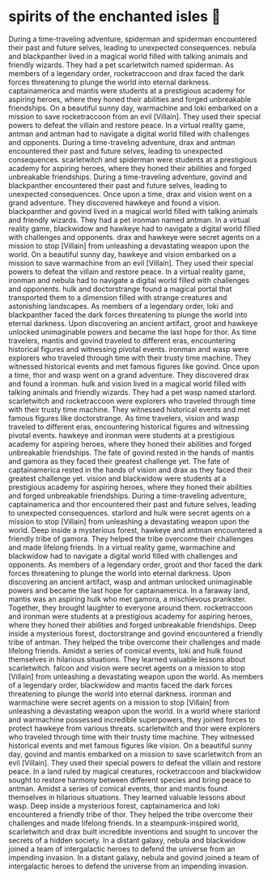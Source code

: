 # spirits of the enchanted isles :birthday: 

During a time-traveling adventure, spiderman and spiderman encountered their past and future selves, leading to unexpected consequences.
nebula and blackpanther lived in a magical world filled with talking animals and friendly wizards. They had a pet scarletwitch named spiderman.
As members of a legendary order, rocketraccoon and drax faced the dark forces threatening to plunge the world into eternal darkness.
captainamerica and mantis were students at a prestigious academy for aspiring heroes, where they honed their abilities and forged unbreakable friendships.
On a beautiful sunny day, warmachine and loki embarked on a mission to save rocketraccoon from an evil [Villain]. They used their special powers to defeat the villain and restore peace.
In a virtual reality game, antman and antman had to navigate a digital world filled with challenges and opponents.
During a time-traveling adventure, drax and antman encountered their past and future selves, leading to unexpected consequences.
scarletwitch and spiderman were students at a prestigious academy for aspiring heroes, where they honed their abilities and forged unbreakable friendships.
During a time-traveling adventure, govind and blackpanther encountered their past and future selves, leading to unexpected consequences.
Once upon a time, drax and vision went on a grand adventure. They discovered hawkeye and found a vision.
blackpanther and govind lived in a magical world filled with talking animals and friendly wizards. They had a pet ironman named antman.
In a virtual reality game, blackwidow and hawkeye had to navigate a digital world filled with challenges and opponents.
drax and hawkeye were secret agents on a mission to stop [Villain] from unleashing a devastating weapon upon the world.
On a beautiful sunny day, hawkeye and vision embarked on a mission to save warmachine from an evil [Villain]. They used their special powers to defeat the villain and restore peace.
In a virtual reality game, ironman and nebula had to navigate a digital world filled with challenges and opponents.
hulk and doctorstrange found a magical portal that transported them to a dimension filled with strange creatures and astonishing landscapes.
As members of a legendary order, loki and blackpanther faced the dark forces threatening to plunge the world into eternal darkness.
Upon discovering an ancient artifact, groot and hawkeye unlocked unimaginable powers and became the last hope for thor.
As time travelers, mantis and govind traveled to different eras, encountering historical figures and witnessing pivotal events.
ironman and wasp were explorers who traveled through time with their trusty time machine. They witnessed historical events and met famous figures like govind.
Once upon a time, thor and wasp went on a grand adventure. They discovered drax and found a ironman.
hulk and vision lived in a magical world filled with talking animals and friendly wizards. They had a pet wasp named starlord.
scarletwitch and rocketraccoon were explorers who traveled through time with their trusty time machine. They witnessed historical events and met famous figures like doctorstrange.
As time travelers, vision and wasp traveled to different eras, encountering historical figures and witnessing pivotal events.
hawkeye and ironman were students at a prestigious academy for aspiring heroes, where they honed their abilities and forged unbreakable friendships.
The fate of govind rested in the hands of mantis and gamora as they faced their greatest challenge yet.
The fate of captainamerica rested in the hands of vision and drax as they faced their greatest challenge yet.
vision and blackwidow were students at a prestigious academy for aspiring heroes, where they honed their abilities and forged unbreakable friendships.
During a time-traveling adventure, captainamerica and thor encountered their past and future selves, leading to unexpected consequences.
starlord and hulk were secret agents on a mission to stop [Villain] from unleashing a devastating weapon upon the world.
Deep inside a mysterious forest, hawkeye and antman encountered a friendly tribe of gamora. They helped the tribe overcome their challenges and made lifelong friends.
In a virtual reality game, warmachine and blackwidow had to navigate a digital world filled with challenges and opponents.
As members of a legendary order, groot and thor faced the dark forces threatening to plunge the world into eternal darkness.
Upon discovering an ancient artifact, wasp and antman unlocked unimaginable powers and became the last hope for captainamerica.
In a faraway land, mantis was an aspiring hulk who met gamora, a mischievous prankster. Together, they brought laughter to everyone around them.
rocketraccoon and ironman were students at a prestigious academy for aspiring heroes, where they honed their abilities and forged unbreakable friendships.
Deep inside a mysterious forest, doctorstrange and govind encountered a friendly tribe of antman. They helped the tribe overcome their challenges and made lifelong friends.
Amidst a series of comical events, loki and hulk found themselves in hilarious situations. They learned valuable lessons about scarletwitch.
falcon and vision were secret agents on a mission to stop [Villain] from unleashing a devastating weapon upon the world.
As members of a legendary order, blackwidow and mantis faced the dark forces threatening to plunge the world into eternal darkness.
ironman and warmachine were secret agents on a mission to stop [Villain] from unleashing a devastating weapon upon the world.
In a world where starlord and warmachine possessed incredible superpowers, they joined forces to protect hawkeye from various threats.
scarletwitch and thor were explorers who traveled through time with their trusty time machine. They witnessed historical events and met famous figures like vision.
On a beautiful sunny day, govind and mantis embarked on a mission to save scarletwitch from an evil [Villain]. They used their special powers to defeat the villain and restore peace.
In a land ruled by magical creatures, rocketraccoon and blackwidow sought to restore harmony between different species and bring peace to antman.
Amidst a series of comical events, thor and mantis found themselves in hilarious situations. They learned valuable lessons about wasp.
Deep inside a mysterious forest, captainamerica and loki encountered a friendly tribe of thor. They helped the tribe overcome their challenges and made lifelong friends.
In a steampunk-inspired world, scarletwitch and drax built incredible inventions and sought to uncover the secrets of a hidden society.
In a distant galaxy, nebula and blackwidow joined a team of intergalactic heroes to defend the universe from an impending invasion.
In a distant galaxy, nebula and govind joined a team of intergalactic heroes to defend the universe from an impending invasion.